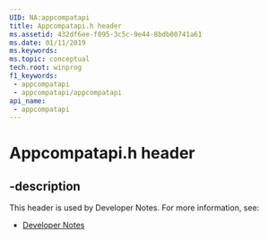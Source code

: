 ```yaml
---
UID: NA:appcompatapi
title: Appcompatapi.h header
ms.assetid: 432df6ee-f095-3c5c-9e44-8bdb00741a61
ms.date: 01/11/2019
ms.keywords: 
ms.topic: conceptual
tech.root: winprog
f1_keywords:
 - appcompatapi
 - appcompatapi/appcompatapi
api_name:
 - appcompatapi
---
```


# Appcompatapi.h header


## -description

This header is used by Developer Notes. For more information, see:

- [Developer Notes](../_winprog/index.md)

